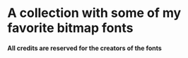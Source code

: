 <h1>A collection with some of my favorite bitmap fonts</h1>
<h4>All credits are reserved for the creators of the fonts</h4>
